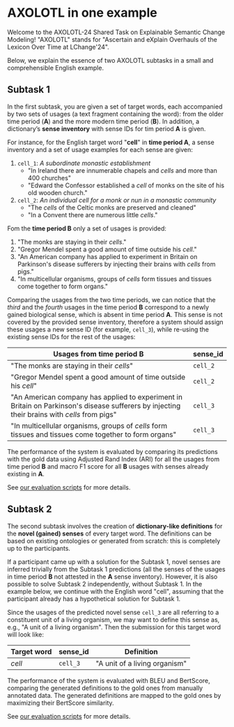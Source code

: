 # AXOLOTL in one example

Welcome to the AXOLOTL-24 Shared Task on Explainable Semantic Change Modeling! 
"AXOLOTL" stands for "Ascertain and eXplain Overhauls of the Lexicon Over Time at LChange'24".

Below, we explain the essence of two AXOLOTL subtasks in a small and comprehensible English example.

## Subtask 1
In the first subtask, you are given a set of target words, each accompanied by two sets of usages (a text fragment containing the word): from the older time period (**A**) and the more modern time period (**B**). 
In addition, a dictionary’s **sense inventory** with sense IDs for tim period **A** is given.

For instance, for the English target word "**cell**" in **time period A**, a sense inventory and a set of usage examples for each sense are given:

1. `cell_1`: _A subordinate monastic establishment_ 
   - "In Ireland there are innumerable chapels and _cells_ and more than 400 churches" 
   - "Edward the Confessor established a _cell_ of monks on the site of his old wooden church." 
2. `cell_2`: _An individual cell for a monk or nun in a monastic community_ 
   - "The _cells_ of the Celtic monks are preserved and cleaned"
   - "In a Convent there are numerous little _cells_." 

Fom the **time period B** only a set of usages is provided:

1. "The monks are staying in their _cells_."
2. "Gregor Mendel spent a good amount of time outside his _cell_."
3. "An American company has applied to experiment in Britain on Parkinson's disease sufferers by injecting their brains with _cells_ from pigs."
4. "In multicellular organisms, groups of _cells_ form tissues and tissues come together to form organs."

Comparing the usages from the two time periods, we can notice that the _third_ and the _fourth_ usages in the time period **B**  correspond to a newly gained biological sense, which is absent in time period **A**. This sense is not covered by the provided sense inventory, therefore a system should assign these usages a new sense ID (for example, `cell_3`), while re-using the existing sense IDs for the rest of the usages:

| **Usages from time period B**                                                                                                                | **sense_id** |
|----------------------------------------------------------------------------------------------------------------------------------------------|--------------|
| "The monks are staying in their _cells_"                                                                                                     | `cell_2`     |
| "Gregor Mendel spent a good amount of time outside his _cell_"                                                                               | `cell_2`     |
| "An American company has applied to experiment in Britain on Parkinson's disease sufferers by injecting their brains with _cells_ from pigs" | `cell_3`     |
| "In multicellular organisms, groups of _cells_ form tissues and tissues come together to form organs"                                        | `cell_3`     |

The performance of the system is evaluated by comparing its predictions with the gold data using Adjusted Rand Index (ARI) for all the usages from time period **B** and macro F1 score for all **B** usages with senses already existing in **A**.

See [our evaluation scripts](https://github.com/ltgoslo/axolotl24_shared_task/tree/main/code/evaluation) for more details.

## Subtask 2
The second subtask involves the creation of **dictionary-like definitions** for the **novel (gained) senses** of every target word.
The definitions can be based on existing ontologies or generated from scratch: this is completely up to the participants. 

If a participant came up with a solution for the Subtask 1, novel senses are inferred trivially from the Subtask 1 predictions (all the senses of the usages in time period **B** not attested in the **A** sense inventory). However, it is also possible to solve Subtask 2 independently, without Subtask 1. In the example below, we continue with the English word "cell", assuming that the participant already has a hypothetical solution for Subtask 1.

Since the usages of the predicted novel sense `cell_3` are all referring to a constituent unit of a living organism, we may want to define this sense as, e.g., "A unit of a living organism". Then the submission for this target word will look like: 

| **Target word** | **sense_id** | **Definition**                  |
|-------------|----------|-----------------------------|
| _cell_        | `cell_3`   | "A unit of a living organism" |

The performance of the system is evaluated with BLEU and BertScore, comparing the generated definitions to the gold ones from manually annotated data.
The generated definitions are mapped to the gold ones by maximizing their BertScore similarity.

See [our evaluation scripts](https://github.com/ltgoslo/axolotl24_shared_task/tree/main/code/evaluation) for more details.

